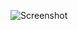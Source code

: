 ![Screenshot](https://raw.githubusercontent.com/Cryakl/Ultimate-RAT-Collection/refs/heads/main/Octopus/Screenshot.png)
